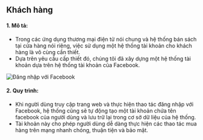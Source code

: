 ## Khách hàng

#### 1. Mô tả:
- Trong các ứng dụng thương mại điện tử nói chung và hệ thống bán sách tại cửa hàng nói riêng, việc sử dụng một hệ thống tài khoản cho khách hàng là vô cùng cần thiết.
- Dựa trên yêu cầu cấp thiết đó, chúng tôi đã xây dựng một hệ thống tài khoản dựa trên hệ thống tài khoản của Facebook.

![Đăng nhập với Facebook](https://i.imgur.com/YHrvzRT.png)

#### 2. Quy trình:
- Khi người dùng truy cập trang web và thực hiện thao tác đăng nhập với Facebook, hệ thống cũng sẽ tự động tạo một tài khoản chứa tên facebook của người dùng và lưu trữ lại trong cơ sở dữ liệu của hệ thống.
- Tài khoản này cho phép người dùng dễ dàng thực hiện các thao tác mua hàng trên mạng nhanh chóng, thuận tiện và bảo mật.
